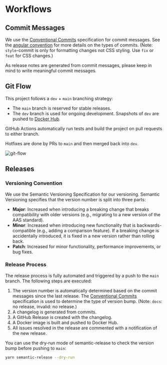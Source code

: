 # Workflows

## Commit Messages

We use the [Conventional Commits](https://www.conventionalcommits.org/en/v1.0.0/) specification for commit messages. See
the [angular convention](https://github.com/angular/angular/blob/22b96b9/CONTRIBUTING.md#-commit-message-guidelines) for
more details on the types of commits. (Note: `style`-commit is only for formatting changes not CSS styling. Use `fix` or
`feat` for CSS changes.)

As release notes are generated from commit messages, please keep in mind to write meaningful commit messages.

## Git Flow

This project follows a `dev` + `main` branching strategy:

- The `main` branch is reserved for stable releases.
- The `dev` branch is used for ongoing development. Snapshots of `dev` are pushed to
  [Docker Hub](https://hub.docker.com/r/mnestix/mnestix-browser/tags).

GitHub Actions automatically run tests and build the project on pull requests to either branch.

Hotfixes are done by PRs to `main` and then merged back into `dev`.

![git-flow](./git-flow.drawio.svg)

## Releases

### Versioning Convention

We use the Semantic Versioning Specification for our versioning. Semantic Versioning specifies that the version number
is split into three parts:

- **Major**: Increased when introducing a breaking change that breaks compatibility with older versions (e.g., migrating
  to a new version of the AAS standard).
- **Minor**: Increased when introducing new functionality that is backwards-compatible (e.g., adding a comparison
  feature). If a breaking change is accidentally introduced, it is fixed in a new version rather than rolling back.
- **Patch**: Increased for minor functionality, performance improvements, or bug fixes.

### Release Process

The release process is fully automated and triggered by a push to the `main` branch. The following steps are executed:

1. The version number is automatically determined based on the commit messages since the last release. The
   [Conventional Commits](https://www.conventionalcommits.org/en/v1.0.0/) specification is used to determine the type of
   version bump. (Note: `docs`: no release, invalid: no release.)
2. A changelog is generated from commits.
3. A GitHub Release is created with the changelog.
4. A Docker image is built and pushed to Docker Hub.
5. All issues resolved in the release are commented with a notification of the new release.

You can use the dry-run mode of semantic-release to check the version bump before pushing to `main`:

```bash
yarn semantic-release --dry-run
```
